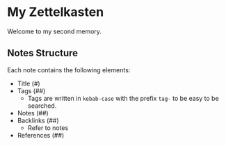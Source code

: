 # My Zettelkasten

Welcome to my second memory.

## Notes Structure

Each note contains the following elements:

- Title (#)
- Tags (##)
  - Tags are written in `kebab-case` with the prefix `tag-` to be easy to be searched.
- Notes (##)
- Backlinks (##)
  - Refer to notes
- References (##)
